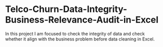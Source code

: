# Telco-Churn-Data-Integrity-Business-Relevance-Audit-in-Excel
In this project I am focused to check the integrity of data and check whether it align with the business problem before data cleaning in Excel. 
